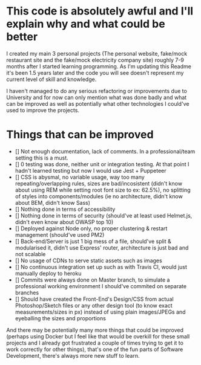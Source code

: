 # This code is absolutely awful and I'll explain why and what could be better

I created my main 3 personal projects (The personal website, fake/mock restaurant site and the fake/mock electricity company site) roughly 7-9 months after I started learning programming. As I'm updating this Readme it's been 1.5 years later and the code you will see doesn't represent my current level of skill and knowledge.

I haven't managed to do any serious refactoring or improvements due to University and for now can only mention what was done badly and what can be improved as well as potentially what other technologies I could've used to improve the projects.

# Things that can be improved
- [] Not enough documentation, lack of comments. In a professional/team setting this is a must.
- [] 0 testing was done, neither unit or integration testing. At that point I hadn't learned testing but now I would use Jest + Puppeteer
- [] CSS is abysmal, no variable usage, way too many repeating/overlapping rules, sizes are bad/incosistent (didn't know about using REM while setting root font size to ex: 62.5%), no splitting of styles into components/modules (ie no architecture, didn't know about BEM, didn't know Sass)
- [] Nothing done in terms of accessibility
- [] Nothing done in terms of security (should've at least used Helmet.js, didn't even know about OWASP top 10)
- [] Deployed against Node only, no proper clustering & restart management (should've used PM2)
- [] Back-end/Server is just 1 big mess of a file, should've split & modularised it, didn't use Express' router, architecture is just bad and not scalable
- [] No usage of CDNs to serve static assets such as images
- [] No continuous integration set up such as with Travis CI, would just manually deploy to heroku
- [] Commits were always done on Master branch, to simulate a professional working environment I should've commited on separate branches
- [] Should have created the Front-End's Design/CSS from actual Photoshop/Sketch files or any other design tool (to know exact measurements/sizes in px) instead of using plain images/JPEGs and eyeballing the sizes and proportions

And there may be potentially many more things that could be improved (perhaps using Docker but I feel like that would be overkill for these small projects and I already got frustrated a couple of times trying to get it to work correctly for other things), that's one of the fun parts of Software Development, there's always more new stuff to learn. 